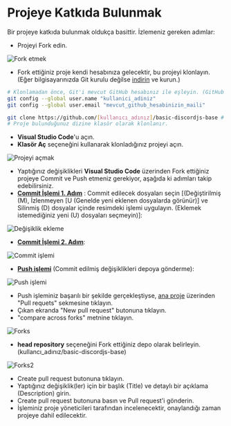 # Projeye Katkıda Bulunmak
Bir projeye katkıda bulunmak oldukça basittir. İzlemeniz gereken adımlar:

- Projeyi Fork edin.

![Fork etmek](https://cdn.discordapp.com/attachments/1103629924549541930/1269609540920410132/fork.png?ex=66b0af86&is=66af5e06&hm=17b44e10486ee12b631d35fa77346e382f903316af5ae7a93095f3da320b0093& "Fork Etme")

- Fork ettiğiniz proje kendi hesabınıza gelecektir, bu projeyi klonlayın. (Eğer bilgisayarınızda Git kurulu değilse [indirin](https://git-scm.com/download/win) ve kurun.)

```bash
# Klonlamadan önce, Git'i mevcut GitHub hesabınız ile eşleyin. (GitHub'a giriş yaptığınızdan emin olun.)
git config --global user.name "kullanici_adiniz"
git config --global user.email "mevcut_github_hesabinizin_maili"

git clone https://github.com/[kullanıcı_adınız]/basic-discordjs-base # Fork ettiğiniz projenin URL'si
# Proje bulunduğunuz dizine klasör olarak klonlanır.
```

- **Visual Studio Code**'u açın.
- **Klasör Aç** seçeneğini kullanarak klonladığınız projeyi açın.

![Projeyi açmak](https://cdn.discordapp.com/attachments/1103629924549541930/1269612956908261386/proje.png?ex=66b0b2b5&is=66af6135&hm=81cfdfb5765bcf5c7e88d92e2a01c0d1f4e8be5b03cbaefdb2c708f07aece27a& "Projeyi açma")

- Yaptığınız değişiklikleri **Visual Studio Code** üzerinden Fork ettiğiniz projeye Commit ve Push etmeniz gerekiyor, aşağıda ki adımları takip edebilirsiniz.
- <ins>**Commit İşlemi 1. Adım**</ins> : Commit edilecek dosyaları seçin [(Değiştirilmiş (M), İzlenmeyen [U (Genelde yeni eklenen dosyalarda görünür)] ve Silinmiş (D) dosyalar içinde resimdeki işlemi uygulayın. (Eklemek istemediğiniz yeni (U) dosyaları seçmeyin)]:

![Değişiklik ekleme](https://cdn.discordapp.com/attachments/1103629924549541930/1269652990134980608/commit3.png?ex=66b0d7fd&is=66af867d&hm=60f47143533e1b6584f7238f5cce547c8817a5c3a9c86a2a91a6e7552c458b6b&)

- <ins>**Commit İşlemi 2. Adım**</ins>:

![Commit işlemi](https://cdn.discordapp.com/attachments/1103629924549541930/1269649148294987807/commit.png?ex=66b0d469&is=66af82e9&hm=ee90ad97cec55b2cbf30980f08f0c7dc64baa0a6ac84343f709a810165f34630&)

- <ins>**Push işlemi**</ins> (Commit edilmiş değişiklikleri depoya gönderme):

![Push işlemi](https://cdn.discordapp.com/attachments/1103629924549541930/1269649780418543668/commit2.png?ex=66b0d500&is=66af8380&hm=ac31545676c1d1507ec639748b1ceac9fc0ce2121a8b24c370c53e13b5021a34&)

- Push işleminiz başarılı bir şekilde gerçekleştiyse, [ana proje](https://github.com/meto1558/basic-discord-jsbase) üzerinden "Pull requets" sekmesine tıklayın.
- Çıkan ekranda "New pull request" butonuna tıklayın.
- "compare across forks" metnine tıklayın.

![Forks](https://cdn.discordapp.com/attachments/1103629924549541930/1269632021316243456/pr2.png?ex=66b0c476&is=66af72f6&hm=ffff7b0d28f344e1e8bd214ea19c96302348ba71fb7d3a3f1c951590d35b6013&)

- **head repository** seçeneğini Fork ettiğiniz depo olarak belirleyin. (kullancı_adınız/basic-discordjs-base)

![Forks2](https://cdn.discordapp.com/attachments/1103629924549541930/1269651000524931133/pr.png?ex=66b0d623&is=66af84a3&hm=c65d043d17e911b2ad3a8ae57db6b295f0a713fe1d4210257ed57feaef50b5cb&)

- Create pull request butonuna tıklayın.
- Yaptığınız değişiklik(ler) için bir başlık (Title) ve detaylı bir açıklama (Description) girin.
- Create pull request butonuna basın ve Pull request'i gönderin.
- İşleminiz proje yöneticileri tarafından incelenecektir, onaylandığı zaman projeye dahil edilecektir.
